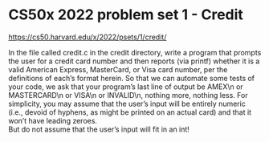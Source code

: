 <h1>CS50x 2022 problem set 1 - Credit </h1>

https://cs50.harvard.edu/x/2022/psets/1/credit/

In the file called credit.c in the credit directory, write a program that prompts the user for a credit card number and then reports (via printf) whether it is a valid American Express, MasterCard, or Visa card number, per the definitions of each’s format herein. So that we can automate some tests of your code, we ask that your program’s last line of output be AMEX\n or MASTERCARD\n or VISA\n or INVALID\n, nothing more, nothing less. For simplicity, you may assume that the user’s input will be entirely numeric (i.e., devoid of hyphens, as might be printed on an actual card) and that it won’t have leading zeroes. <br>But do not assume that the user’s input will fit in an int!
